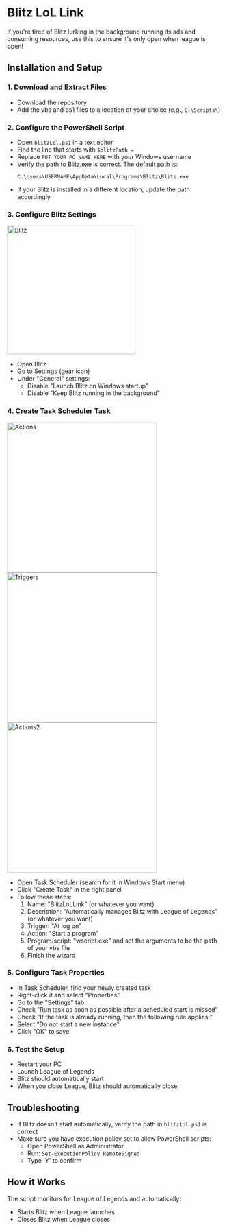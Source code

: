 # Blitz LoL Link

If you're tired of Blitz lurking in the background running its ads and consuming resources, use this to ensure it's only open when league is open!

## Installation and Setup

### 1. **Download and Extract Files**
   - Download the repository
   - Add the vbs and ps1 files to a location of your choice (e.g., `C:\Scripts\`)

### 2. **Configure the PowerShell Script**
   - Open `blitzLol.ps1` in a text editor
   - Find the line that starts with `$blitzPath =`
   - Replace `PUT YOUR PC NAME HERE` with your Windows username
   - Verify the path to Blitz.exe is correct. The default path is:
     ```
     C:\Users\USERNAME\AppData\Local\Programs\Blitz\Blitz.exe
     ```
   - If your Blitz is installed in a different location, update the path accordingly

### 3. **Configure Blitz Settings**

<img src="https://private-user-images.githubusercontent.com/113952108/449415248-461817cc-acbb-4870-bfd4-d8de83a5eb1a.png?jwt=eyJhbGciOiJIUzI1NiIsInR5cCI6IkpXVCJ9.eyJpc3MiOiJnaXRodWIuY29tIiwiYXVkIjoicmF3LmdpdGh1YnVzZXJjb250ZW50LmNvbSIsImtleSI6ImtleTUiLCJleHAiOjE3NDg2NDI3MTMsIm5iZiI6MTc0ODY0MjQxMywicGF0aCI6Ii8xMTM5NTIxMDgvNDQ5NDE1MjQ4LTQ2MTgxN2NjLWFjYmItNDg3MC1iZmQ0LWQ4ZGU4M2E1ZWIxYS5wbmc_WC1BbXotQWxnb3JpdGhtPUFXUzQtSE1BQy1TSEEyNTYmWC1BbXotQ3JlZGVudGlhbD1BS0lBVkNPRFlMU0E1M1BRSzRaQSUyRjIwMjUwNTMwJTJGdXMtZWFzdC0xJTJGczMlMkZhd3M0X3JlcXVlc3QmWC1BbXotRGF0ZT0yMDI1MDUzMFQyMjAwMTNaJlgtQW16LUV4cGlyZXM9MzAwJlgtQW16LVNpZ25hdHVyZT0yMmVlZjI4OTFkMTllYzdhNTIzYjdiODQ5MmI3MWIxYWE2OTY4YTMxYTYyMTMxOWUxODk0OWQwM2E4MGFmODQyJlgtQW16LVNpZ25lZEhlYWRlcnM9aG9zdCJ9.fc89qh3LID40sgddOMuB5F3-Me3NI4fOQW0fyPknhx4" alt="Blitz" width="300"/>

   - Open Blitz
   - Go to Settings (gear icon)
   - Under "General" settings:
     - Disable "Launch Blitz on Windows startup"
     - Disable "Keep Blitz running in the background"





### 4. **Create Task Scheduler Task**

<p align="left">
  <img src="https://private-user-images.githubusercontent.com/113952108/449415471-fc5489f7-34ae-4fd2-96ee-9f60fd8e43ea.png?jwt=eyJhbGciOiJIUzI1NiIsInR5cCI6IkpXVCJ9.eyJpc3MiOiJnaXRodWIuY29tIiwiYXVkIjoicmF3LmdpdGh1YnVzZXJjb250ZW50LmNvbSIsImtleSI6ImtleTUiLCJleHAiOjE3NDg2NDI3MTMsIm5iZiI6MTc0ODY0MjQxMywicGF0aCI6Ii8xMTM5NTIxMDgvNDQ5NDE1NDcxLWZjNTQ4OWY3LTM0YWUtNGZkMi05NmVlLTlmNjBmZDhlNDNlYS5wbmc_WC1BbXotQWxnb3JpdGhtPUFXUzQtSE1BQy1TSEEyNTYmWC1BbXotQ3JlZGVudGlhbD1BS0lBVkNPRFlMU0E1M1BRSzRaQSUyRjIwMjUwNTMwJTJGdXMtZWFzdC0xJTJGczMlMkZhd3M0X3JlcXVlc3QmWC1BbXotRGF0ZT0yMDI1MDUzMFQyMjAwMTNaJlgtQW16LUV4cGlyZXM9MzAwJlgtQW16LVNpZ25hdHVyZT1kYzVjMDg2MjQyYWUwOTQ5OTVjNGZiMGVkZDIxNzliYzY3ZmViODlhY2ZmYjIyZWM2OTI1Njc0MzZkNGViZTZkJlgtQW16LVNpZ25lZEhlYWRlcnM9aG9zdCJ9.448rA7HqX6jg06rpI_1qLD8q2Eh1blNuDVl---SXnHs" alt="Actions" width="350"/>
  <img src="https://private-user-images.githubusercontent.com/113952108/449415791-597e10cd-cf40-4695-92d1-32fd240c46a1.png?jwt=eyJhbGciOiJIUzI1NiIsInR5cCI6IkpXVCJ9.eyJpc3MiOiJnaXRodWIuY29tIiwiYXVkIjoicmF3LmdpdGh1YnVzZXJjb250ZW50LmNvbSIsImtleSI6ImtleTUiLCJleHAiOjE3NDg2NDI3MTMsIm5iZiI6MTc0ODY0MjQxMywicGF0aCI6Ii8xMTM5NTIxMDgvNDQ5NDE1NzkxLTU5N2UxMGNkLWNmNDAtNDY5NS05MmQxLTMyZmQyNDBjNDZhMS5wbmc_WC1BbXotQWxnb3JpdGhtPUFXUzQtSE1BQy1TSEEyNTYmWC1BbXotQ3JlZGVudGlhbD1BS0lBVkNPRFlMU0E1M1BRSzRaQSUyRjIwMjUwNTMwJTJGdXMtZWFzdC0xJTJGczMlMkZhd3M0X3JlcXVlc3QmWC1BbXotRGF0ZT0yMDI1MDUzMFQyMjAwMTNaJlgtQW16LUV4cGlyZXM9MzAwJlgtQW16LVNpZ25hdHVyZT02ZmQxY2NkOWQxYmEzMGVlN2Q1ZDhmNzQzZDhhNzhiMjJjZTdjMmVkNjI0YTBmNmVmY2M2ZDQxYmU5ZWQ1OGY1JlgtQW16LVNpZ25lZEhlYWRlcnM9aG9zdCJ9.QFEKfUetZzIKq-J_qQONy-EVqm2sEe94pbJG-EbM-Mg" alt="Triggers" width="350"/>
  <img src="https://private-user-images.githubusercontent.com/113952108/449415988-d095c756-31e3-4ead-ac8a-f25a2594f797.png?jwt=eyJhbGciOiJIUzI1NiIsInR5cCI6IkpXVCJ9.eyJpc3MiOiJnaXRodWIuY29tIiwiYXVkIjoicmF3LmdpdGh1YnVzZXJjb250ZW50LmNvbSIsImtleSI6ImtleTUiLCJleHAiOjE3NDg2NDI3MTMsIm5iZiI6MTc0ODY0MjQxMywicGF0aCI6Ii8xMTM5NTIxMDgvNDQ5NDE1OTg4LWQwOTVjNzU2LTMxZTMtNGVhZC1hYzhhLWYyNWEyNTk0Zjc5Ny5wbmc_WC1BbXotQWxnb3JpdGhtPUFXUzQtSE1BQy1TSEEyNTYmWC1BbXotQ3JlZGVudGlhbD1BS0lBVkNPRFlMU0E1M1BRSzRaQSUyRjIwMjUwNTMwJTJGdXMtZWFzdC0xJTJGczMlMkZhd3M0X3JlcXVlc3QmWC1BbXotRGF0ZT0yMDI1MDUzMFQyMjAwMTNaJlgtQW16LUV4cGlyZXM9MzAwJlgtQW16LVNpZ25hdHVyZT04YjI4OWY1ZWJkMDEzMTlmYzVmYjM1MTA3Y2RhOWJkNDk2M2QwMDJkYmRkN2FhNTRhNWQ0MTYwZWE2MzUxOTAwJlgtQW16LVNpZ25lZEhlYWRlcnM9aG9zdCJ9.guyltyAkQ23w5nWD2te4wsQ6IOVafJueGyrzMxESbTE" alt="Actions2" width="350"/>
</p>



   - Open Task Scheduler (search for it in Windows Start menu)
   - Click "Create Task" in the right panel
   - Follow these steps:
     1. Name: "BlitzLoLLink" (or whatever you want)
     2. Description: "Automatically manages Blitz with League of Legends" (or whatever you want)
     3. Trigger: "At log on"
     4. Action: "Start a program"
     5. Program/script: "wscript.exe" and set the arguments to be the path of your vbs file
     6. Finish the wizard

### 5. **Configure Task Properties**
   - In Task Scheduler, find your newly created task
   - Right-click it and select "Properties"
   - Go to the "Settings" tab
   - Check "Run task as soon as possible after a scheduled start is missed"
   - Check "If the task is already running, then the following rule applies:"
   - Select "Do not start a new instance"
   - Click "OK" to save

### 6. **Test the Setup**
   - Restart your PC
   - Launch League of Legends
   - Blitz should automatically start
   - When you close League, Blitz should automatically close

## Troubleshooting

- If Blitz doesn't start automatically, verify the path in `blitzLol.ps1` is correct
- Make sure you have execution policy set to allow PowerShell scripts:
  - Open PowerShell as Administrator
  - Run: `Set-ExecutionPolicy RemoteSigned`
  - Type 'Y' to confirm

## How it Works

The script monitors for League of Legends and automatically:
- Starts Blitz when League launches
- Closes Blitz when League closes






